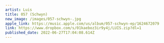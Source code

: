 ```yaml
---
artist: Luis
title: 057 (Schwyn)
new_image: /images/057-schwyn-.jpg
apple_link: https://music.apple.com/us/album/057-schwyn-ep/1624672079
link: https://www.dropbox.com/s/01kaeboz3ir9y4j/LUIS.zip?dl=1
published_date: 2022-06-27T17:04:08.614Z
---
```

